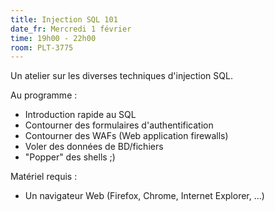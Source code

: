 ```yaml
---
title: Injection SQL 101
date_fr: Mercredi 1 février
time: 19h00 - 22h00
room: PLT-3775
---
```


Un atelier sur les diverses techniques d'injection SQL.

Au programme :
 - Introduction rapide au SQL
 - Contourner des formulaires d'authentification
 - Contourner des WAFs (Web application firewalls)
 - Voler des données de BD/fichiers
 - "Popper" des shells ;)

Matériel requis :
 - Un navigateur Web (Firefox, Chrome, Internet Explorer, ...)
